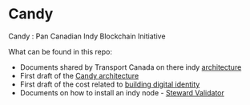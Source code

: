 # Candy
Candy : Pan Canadian Indy Blockchain Initiative

What can be found in this repo:
- Documents shared by Transport Canada on there indy [architecture](doc/architecture-tc)
- First draft of the [Candy architecture](doc/architecture)
- First draft of the cost related to [building digital identity](doc/efforts-couts)
- Documents on how to install an indy node - [Steward Validator](doc/NodeInstallation)
